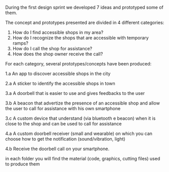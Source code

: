 During the first design sprint we developed 7 ideas and prototyped some of them.

The concept and prototypes presented are divided in 4 different categories:

1) How do I find accessible shops in my area?
2) How do I recognize the shops that are accessible with temporary ramps?
3) How do I call the shop for assistance?
4) How does the shop owner receive the call?

For each category, several prototypes/concepts have been produced:

1.a An app to discover accessible shops in the city

2.a A sticker to identify the accessible shops in town

3.a A doorbell that is easier to use and gives feedbacks to the user

3.b A beacon that advertize the presence of an accessible shop and allow the user to call for assistance with his own smartphone

3.c A custom device that understand (via bluetooth e beacon) when it is close to the shop and can be used to call for assistance

4.a A custom doorbell receiver (small and wearable) on which you can choose how to get the notification (sound/vibration, light)

4.b Receive the doorbell call on your smartphone.

in each folder you will find the material (code, graphics, cutting files) used to produce them

